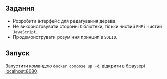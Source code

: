 
## Задання
- Розробити інтерфейс для редагування дерева.
- Не використовувати сторонні бібліотеки, тільки чистий `PHP` і чистий `JavaScript`.
- Продемонструвати розуміння принципів `SOLID`.

## Запуск
Запустити командою `docker compose up -d`, 
відкрити в браузері [localhost:8080](http://localhost:8080/).

